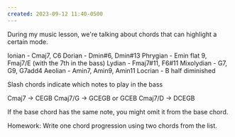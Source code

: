 ```yaml
---
created: 2023-09-12 11:40-0500
---
```


During my music lesson, we're talking about chords that can highlight a certain mode.

Ionian - Cmaj7, C6
Dorian - Dmin#6, Dmin#13
Phrygian - Emin flat 9, Fmaj7/E (with the 7th in the bass)
Lydian - Fmaj7#11, F6#11
Mixolydian - G7, G9, G7add4
Aeolian - Amin7, Amin9, Amin11
Locrian - B half diminished

Slash chords indicate which notes to play in the bass

Cmaj7 -> CEGB
Cmaj7/G -> GCEGB or GCEB
Cmaj7/D -> DCEGB

If the base chord has the same note, you might omit it from the base chord.

Homework: Write one chord progression using two chords from the list.
